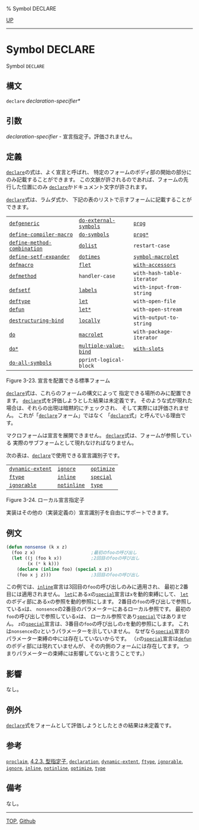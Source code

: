 % Symbol DECLARE

[UP](3.8.html)  

---

# Symbol **DECLARE**


Symbol `DECLARE`


## 構文

`declare` *declaration-specifier\**


## 引数

*declaration-specifier* - 宣言指定子。評価されません。


## 定義

[`declare`](3.8.declare.html)の式は、よく宣言と呼ばれ、
特定のフォームのボディ部の開始の部分にのみ記載することができます。
この文脈が許されるのであれば、フォームの先行した位置にのみ
[`declare`](3.8.declare.html)かドキュメント文字が許されます。

[`declare`](3.8.declare.html)式は、ラムダ式か、
下記の表のリストで示すフォームに記載することができます。

|                           |                      |                                |
|---------------------------|----------------------|--------------------------------|
|[`defgeneric`](7.7.defgeneric.html)          |[`do-external-symbols`](11.2.do-symbols.html) |[`prog`](5.3.prog.html)                |
|[`define-compiler-macro`](3.8.define-compiler-macro.html) |[`do-symbols`](11.2.do-symbols.html)   |[`prog*`](5.3.prog.html)                    |
|[`define-method-combination`](7.7.define-method-combination.html) |[`dolist`](6.2.dolist.html)   |`restart-case`             |
|[`define-setf-expander`](5.3.define-setf-expander.html) |[`dotimes`](6.2.dotimes.html)       |[`symbol-macrolet`](3.8.symbol-macrolet.html)          |
|[`defmacro`](3.8.defmacro.html)            |[`flet`](5.3.flet.html)           |[`with-accessors`](7.7.with-accessors.html)           |
|[`defmethod`](7.7.defmethod.html)           |`handler-case`   |`with-hash-table-iterator` |
|[`defsetf`](5.3.defsetf.html)             |[`labels`](5.3.flet.html)         |`with-input-from-string`   |
|[`deftype`](4.4.deftype.html)             |[`let`](5.3.let.html)            |`with-open-file`           |
|[`defun`](5.3.defun.html)               |[`let*`](5.3.let.html)           |`with-open-stream`         |
|[`destructuring-bind`](5.3.destructuring-bind.html)  |[`locally`](3.8.locally.html)        |`with-output-to-string`    |
|[`do`](6.2.do.html)                  |[`macrolet`](5.3.flet.html)       |`with-package-iterator`    |
|[`do*`](6.2.do.html)                 |[`multiple-value-bind`](5.3.multiple-value-bind.html) |[`with-slots`](7.7.with-slots.html)          |
|[`do-all-symbols`](11.2.do-symbols.html)      |`pprint-logical-block` |                          |

Figure 3-23. 宣言を配置できる標準フォーム

[`declare`](3.8.declare.html)式は、これらのフォームの構文によって
指定できる場所のみに配置できます。
[`declare`](3.8.declare.html)式を評価しようとした結果は未定義です。
そのような式が現れた場合は、それらの出現は暗黙的にチェックされ、
そして実際には評価されません。
これが「[`declare`](3.8.declare.html)フォーム」ではなく
「[`declare`](3.8.declare.html)式」と呼んでいる理由です。

マクロフォームは宣言を展開できません。
[`declare`](3.8.declare.html)式は、フォームが参照している
実際のサブフォームとして現れなければなりません。

次の表は、[`declare`](3.8.declare.html)で使用できる宣言識別子です。

|                      |                 |                |
|----------------------|-----------------|----------------|
|[`dynamic-extent`](3.8.dynamic-extent.html) |[`ignore`](3.8.ignore.html)    |[`optimize`](3.8.optimize.html) |
|[`ftype`](3.8.ftype.html)          |[`inline`](3.8.inline.html)    |[`special`](3.8.special.html)  |
|[`ignorable`](3.8.ignore.html)      |[`notinline`](3.8.inline.html) |[`type`](3.8.type.html)     |

Figure 3-24. ローカル宣言指定子

実装はその他の（実装定義の）宣言識別子を自由にサポートできます。


## 例文

```lisp
(defun nonsense (k x z)
  (foo z x)                     ;最初のfooの呼び出し
  (let ((j (foo k x))           ;2回目のfooの呼び出し
        (x (* k k)))
    (declare (inline foo) (special x z))
    (foo x j z)))               ;3回目のfooの呼び出し
```

この例では、[`inline`](3.8.inline.html)宣言は3回目の`foo`の呼び出しのみに適用され、
最初と2番目には適用されません。
[`let`](5.3.let.html)にある`x`の[`special`](3.8.special.html)宣言は`x`を動的束縛にして、
[`let`](5.3.let.html)のボディ部にある`x`の参照を動的参照にします。
2番目の`foo`の呼び出しで参照している`x`は、
`nonsence`の2番目のパラメーターにあるローカル参照です。
最初の`foo`の呼び出しで参照している`x`は、
ローカル参照であり[`special`](3.8.special.html)ではありません。
`z`の[`special`](3.8.special.html)宣言は、3番目の`foo`の呼び出しの`z`を動的参照にします。
これは`nonsence`の`z`というパラメーターを示していません。
なぜなら[`special`](3.8.special.html)宣言のパラメーター束縛の中には存在していないからです。
（`z`の[`special`](3.8.special.html)宣言は[`defun`](5.3.defun.html)のボディ部には現れていませんが、
その内側のフォームには存在してます。
つまりパラメーターの束縛には影響してないと言うことです。）


## 影響

なし。


## 例外

[`declare`](3.8.declare.html)式をフォームとして評価しようとしたときの結果は未定義です。


## 参考

[`proclaim`](3.8.proclaim.html),
[4.2.3. 型指定子](4.2.3.html),
[`declaration`](3.8.declaration.html),
[`dynamic-extent`](3.8.dynamic-extent.html),
[`ftype`](3.8.ftype.html),
[`ignorable`](3.8.ignore.html),
[`ignore`](3.8.ignore.html),
[`inline`](3.8.inline.html),
[`notinline`](3.8.inline.html),
[`optimize`](3.8.optimize.html),
[`type`](3.8.type.html)


## 備考

なし。


---
[TOP](index.html),  [Github](https://github.com/nptcl/npt-japanese)

